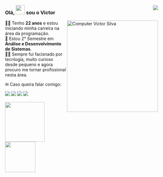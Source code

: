 ### Olá, <img src="https://raw.githubusercontent.com/kaueMarques/kaueMarques/master/hi.gif" width="30px"> sou o Victor<img src="https://komarev.com/ghpvc/?username=victorsilva99&color=blue&label=Visualizações+do+perfil&style=flat-square" align="right"/>

<img src="https://www.pngitem.com/pimgs/b/46-466645_laptop-icon-png-transparent.png" min-width="4300px" max-width="300px" width="300px" align="right" alt="Computer Victor Silva">

<p> 👨‍🎓 Tenho <b>22 anos</b> e estou iniciando minha carreira na área da programação.
  <br>📘 Estou 2° Semestre em <b>Análise e Desenvolvimento de Sistemas</b>.
<br>👨‍💻 Sempre fui facisnado por tecnlogia, muito curioso desde pequeno e agora procuro me tornar profissional nesta área.
</p>

✉ Caso queira falar comigo:
<div style="display: inline_block">
  <a href="https://www.linkedin.com/in/victor-s-souza/" target="_blank"><img src="https://img.shields.io/badge/-LinkedIn-%230077B5?style=for-the-badge&logo=linkedin&logoColor=white"></a> 
  <a href="https://www.instagram.com/victorsilvaivn/" target="_blank"><img src="https://img.shields.io/badge/-Instagram-%23E4405F?style=for-the-badge&logo=instagram&logoColor=white"></a>
 <a href="mailto:victor.s.souza1999@hotmail.com" target="_blank"><img src="https://img.shields.io/badge/Hotmail-D14836?style=for-the-badge&logo=gmail&logoColor=white"></a>
</a>
 <a href="https://gitlab.com/victorsilva99" target="_blank"><img src="https://img.shields.io/badge/GitLab-330F63?style=for-the-badge&logo=gitlab&logoColor=white"></a> 
</div><br>
    
<div style="display: "flex" ">
  <a href="https://github.com/victorsilva99">
  <img height="130em" src="https://github-readme-stats.vercel.app/api?username=victorsilva99&show_icons=true&theme=synthwave"/>
  <img height="100em" src="https://github-readme-stats.vercel.app/api/top-langs/?username=victorsilva99&layout=compact&langs_count=7&theme=synthwave"/>
</div>
